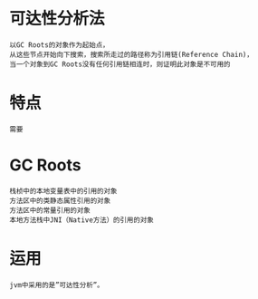 

# 可达性分析法

    以GC Roots的对象作为起始点，
    从这些节点开始向下搜索，搜索所走过的路径称为引用链(Reference Chain)，
    当一个对象到GC Roots没有任何引用链相连时，则证明此对象是不可用的

# 特点

    需要

# GC Roots

    栈桢中的本地变量表中的引用的对象
    方法区中的类静态属性引用的对象
    方法区中的常量引用的对象
    本地方法栈中JNI（Native方法）的引用的对象

# 运用

    jvm中采用的是”可达性分析”。

    
 
